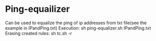 # Ping-equailizer
Can be used to equalize the ping of ip addresses from txt file(see the example in IPandPing.txt)
Execution:
  sh ping-equalizer.sh IPandPing.txt
Erasing created rules:
  sh tc.sh -r
